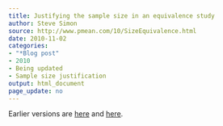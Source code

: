 ```yaml
---
title: Justifying the sample size in an equivalence study
author: Steve Simon
source: http://www.pmean.com/10/SizeEquivalence.html
date: 2010-11-02
categories:
- "*Blog post"
- 2010
- Being updated
- Sample size justification
output: html_document
page_update: no
---
```


Earlier versions are [here][sim1] and [here][sim2].

[sim1]: http://www.pmean.com/10/SizeEquivalence.html
[sim2]: http://new.pmean.com/equivalence-sample-size/
